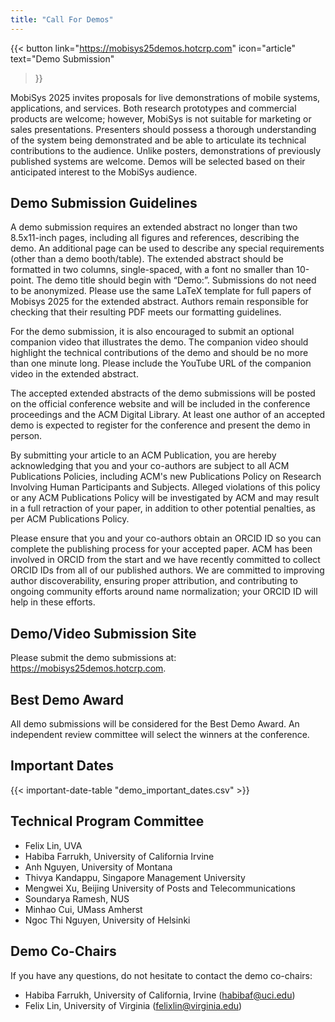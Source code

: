 ```yaml
---
title: "Call For Demos"
---
```


{{< button
    link="https://mobisys25demos.hotcrp.com" 
    icon="article"
    text="Demo Submission" 
>}}

MobiSys 2025 invites proposals for live demonstrations of mobile systems, applications, and services. Both research prototypes and commercial products are welcome; however, MobiSys is not suitable for marketing or sales presentations. Presenters should possess a thorough understanding of the system being demonstrated and be able to articulate its technical contributions to the audience. Unlike posters, demonstrations of previously published systems are welcome. Demos will be selected based on their anticipated interest to the MobiSys audience.

## Demo Submission Guidelines

A demo submission requires an extended abstract no longer than two 8.5x11-inch pages, including all figures and references, describing the demo. An additional page can be used to describe any special requirements (other than a demo booth/table). The extended abstract should be formatted in two columns, single-spaced, with a font no smaller than 10-point. The demo title should begin with “Demo:”. Submissions do not need to be anonymized. Please use the same LaTeX template for full papers of Mobisys 2025 for the extended abstract. Authors remain responsible for checking that their resulting PDF meets our formatting guidelines.
 
For the demo submission, it is also encouraged to submit an optional companion video that illustrates the demo. The companion video should highlight the technical contributions of the demo and should be no more than one minute long. Please include the YouTube URL of the companion video in the extended abstract.
 
The accepted extended abstracts of the demo submissions will be posted on the official conference website and will be included in the conference proceedings and the ACM Digital Library. At least one author of an accepted demo is expected to register for the conference and present the demo in person.
 
By submitting your article to an ACM Publication, you are hereby acknowledging that you and your co-authors are subject to all ACM Publications Policies, including ACM's new Publications Policy on Research Involving Human Participants and Subjects. Alleged violations of this policy or any ACM Publications Policy will be investigated by ACM and may result in a full retraction of your paper, in addition to other potential penalties, as per ACM Publications Policy.
 
Please ensure that you and your co-authors obtain an ORCID ID so you can complete the publishing process for your accepted paper. ACM has been involved in ORCID from the start and we have recently committed to collect ORCID IDs from all of our published authors. We are committed to improving author discoverability, ensuring proper attribution, and contributing to ongoing community efforts around name normalization; your ORCID ID will help in these efforts.

## Demo/Video Submission Site

Please submit the demo submissions at: https://mobisys25demos.hotcrp.com.

## Best Demo Award

All demo submissions will be considered for the Best Demo Award. An independent review committee will select the winners at the conference.

## Important Dates

{{< important-date-table "demo_important_dates.csv" >}}

## Technical Program Committee

- Felix Lin, UVA
- Habiba Farrukh, University of California Irvine
- Anh Nguyen, University of Montana
- Thivya Kandappu, Singapore Management University
- Mengwei Xu, Beijing University of Posts and Telecommunications
- Soundarya Ramesh, NUS
- Minhao Cui, UMass Amherst
- Ngoc Thi Nguyen, University of Helsinki

## Demo Co-Chairs

If you have any questions, do not hesitate to contact the demo co-chairs:
 
- Habiba Farrukh, University of California, Irvine ([habibaf@uci.edu](mailto:habibaf@uci.edu))
- Felix Lin, University of Virginia ([felixlin@virginia.edu](mailto:felixlin@virginia.edu))

